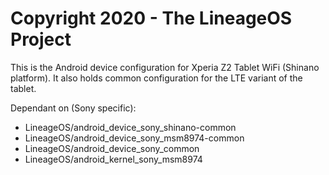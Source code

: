 Copyright 2020 - The LineageOS Project
======================================

This is the Android device configuration for Xperia Z2 Tablet WiFi (Shinano platform).
It also holds common configuration for the LTE variant of the tablet.

Dependant on (Sony specific):
* LineageOS/android_device_sony_shinano-common
* LineageOS/android_device_sony_msm8974-common
* LineageOS/android_device_sony_common
* LineageOS/android_kernel_sony_msm8974